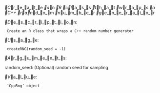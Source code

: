 _C_r_e_a_t_e _a_n _R _c_l_a_s_s _t_h_a_t _w_r_a_p_s _a _C++ _r_a_n_d_o_m _n_u_m_b_e_r _g_e_n_e_r_a_t_o_r

_D_e_s_c_r_i_p_t_i_o_n:

     Create an R class that wraps a C++ random number generator

_U_s_a_g_e:

     createRNG(random_seed = -1)
     
_A_r_g_u_m_e_n_t_s:

random_seed: (Optional) random seed for sampling

_V_a_l_u_e:

     ‘CppRng’ object


